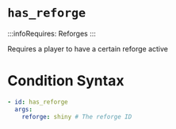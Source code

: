 # `has_reforge`
:::infoRequires:
Reforges
:::

Requires a player to have a certain reforge active
# Condition Syntax
```yaml
- id: has_reforge
  args:
    reforge: shiny # The reforge ID
```
